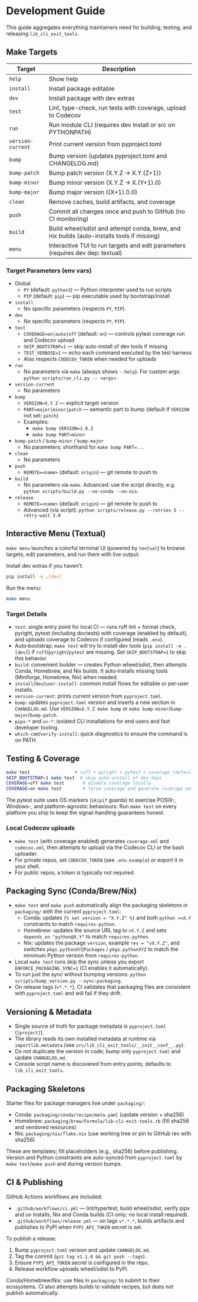 # Development Guide

This guide aggregates everything maintainers need for building, testing, and releasing `lib_cli_exit_tools`.

## Make Targets

| Target            | Description                                                                                |
|-------------------|--------------------------------------------------------------------------------------------|
| `help`            | Show help                                                                                  |
| `install`         | Install package editable                                                                   |
| `dev`             | Install package with dev extras                                                            |
| `test`            | Lint, type-check, run tests with coverage, upload to Codecov                               |
| `run`             | Run module CLI (requires dev install or src on PYTHONPATH)                                 |
| `version-current` | Print current version from pyproject.toml                                                  |
| `bump`            | Bump version (updates pyproject.toml and CHANGELOG.md)                                     |
| `bump-patch`      | Bump patch version (X.Y.Z -> X.Y.(Z+1))                                                    |
| `bump-minor`      | Bump minor version (X.Y.Z -> X.(Y+1).0)                                                    |
| `bump-major`      | Bump major version ((X+1).0.0)                                                             |
| `clean`           | Remove caches, build artifacts, and coverage                                               |
| `push`            | Commit all changes once and push to GitHub (no CI monitoring)                              |
| `build`           | Build wheel/sdist and attempt conda, brew, and nix builds (auto-installs tools if missing) |
| `menu`            | Interactive TUI to run targets and edit parameters (requires dev dep: textual)             |

### Target Parameters (env vars)

- Global
  - `PY` (default: `python3`) — Python interpreter used to run scripts
  - `PIP` (default: `pip`) — pip executable used by bootstrap/install
- `install`
  - No specific parameters (respects `PY`, `PIP`).
- `dev`
  - No specific parameters (respects `PY`, `PIP`).
- `test`
  - `COVERAGE=on|auto|off` (default: `on`) — controls pytest coverage run and Codecov upload
  - `SKIP_BOOTSTRAP=1` — skip auto-install of dev tools if missing
  - `TEST_VERBOSE=1` — echo each command executed by the test harness
  - Also respects `CODECOV_TOKEN` when needed for uploads
- `run`
  - No parameters via `make` (always shows `--help`). For custom args: `python scripts/run_cli.py -- <args>`.
- `version-current`
  - No parameters
- `bump`
  - `VERSION=X.Y.Z` — explicit target version
  - `PART=major|minor|patch` — semantic part to bump (default if `VERSION` not set: `patch`)
  - Examples:
    - `make bump VERSION=1.0.2`
    - `make bump PART=minor`
- `bump-patch` / `bump-minor` / `bump-major`
  - No parameters; shorthand for `make bump PART=...`
- `clean`
  - No parameters
- `push`
  - `REMOTE=<name>` (default: `origin`) — git remote to push to
- `build`
  - No parameters via `make`. Advanced: use the script directly, e.g. `python scripts/build.py --no-conda --no-nix`.
- `release`
  - `REMOTE=<name>` (default: `origin`) — git remote to push to
  - Advanced (via script): `python scripts/release.py --retries 5 --retry-wait 3.0`

## Interactive Menu (Textual)

`make menu` launches a colorful terminal UI (powered by `textual`) to browse targets, edit parameters, and run them with live output.

Install dev extras if you haven’t:

```bash
pip install -e .[dev]
```

Run the menu:

```bash
make menu
```

### Target Details

- `test`: single entry point for local CI — runs ruff lint + format check, pyright, pytest (including doctests) with coverage (enabled by default), and uploads coverage to Codecov if configured (reads `.env`).
- Auto‑bootstrap: `make test` will try to install dev tools (`pip install -e .[dev]`) if `ruff`/`pyright`/`pytest` are missing. Set `SKIP_BOOTSTRAP=1` to skip this behavior.
- `build`: convenient builder — creates Python wheel/sdist, then attempts Conda, Homebrew, and Nix builds. It auto‑installs missing tools (Miniforge, Homebrew, Nix) when needed.
- `install`/`dev`/`user-install`: common install flows for editable or per‑user installs.
- `version-current`: prints current version from `pyproject.toml`.
- `bump`: updates `pyproject.toml` version and inserts a new section in `CHANGELOG.md`. Use `VERSION=X.Y.Z make bump` or `make bump-minor`/`bump-major`/`bump-patch`.
- `pipx-*` and `uv-*`: isolated CLI installations for end users and fast developer tooling.
- `which-cmd`/`verify-install`: quick diagnostics to ensure the command is on PATH.

## Testing & Coverage

```bash
make test                 # ruff + pyright + pytest + coverage (default ON)
SKIP_BOOTSTRAP=1 make test  # skip auto-install of dev deps
COVERAGE=off make test       # disable coverage locally
COVERAGE=on make test        # force coverage and generate coverage.xml/codecov.xml
```

The pytest suite uses OS markers (`skipif` guards) to exercise POSIX-, Windows-,
and platform-agnostic behaviours. Run `make test` on every platform you ship to
keep the signal-handling guarantees honest.

### Local Codecov uploads

- `make test` (with coverage enabled) generates `coverage.xml` and `codecov.xml`, then attempts to upload via the Codecov CLI or the bash uploader.
- For private repos, set `CODECOV_TOKEN` (see `.env.example`) or export it in your shell.
- For public repos, a token is typically not required.

## Packaging Sync (Conda/Brew/Nix)

- `make test` and `make push` automatically align the packaging skeletons in `packaging/` with the current `pyproject.toml`:
  - Conda: updates `{% set version = "X.Y.Z" %}` and both `python >=X.Y` constraints to match `requires-python`.
  - Homebrew: updates the source URL tag to `vX.Y.Z` and sets `depends_on "python@X.Y"` to match `requires-python`.
  - Nix: updates the package `version`, example `rev = "vX.Y.Z"`, and switches `pkgs.pythonXYZPackages` / `pkgs.pythonXYZ` to match the minimum Python version from `requires-python`.
- Local `make test` runs skip the sync unless you export `ENFORCE_PACKAGING_SYNC=1` (CI enables it automatically).
- To run just the sync without bumping versions: `python scripts/bump_version.py --sync-packaging`.
- On release tags (`v*.*.*`), CI validates that packaging files are consistent with `pyproject.toml` and will fail if they drift.

## Versioning & Metadata

- Single source of truth for package metadata is `pyproject.toml` (`[project]`).
- The library reads its own installed metadata at runtime via `importlib.metadata` (see `src/lib_cli_exit_tools/__init__conf__.py`).
- Do not duplicate the version in code; bump only `pyproject.toml` and update `CHANGELOG.md`.
- Console script name is discovered from entry points; defaults to `lib_cli_exit_tools`.

## Packaging Skeletons

Starter files for package managers live under `packaging/`:

- Conda: `packaging/conda/recipe/meta.yaml` (update version + sha256)
- Homebrew: `packaging/brew/Formula/lib-cli-exit-tools.rb` (fill sha256 and vendored resources)
- Nix: `packaging/nix/flake.nix` (use working tree or pin to GitHub rev with sha256)

These are templates; fill placeholders (e.g., sha256) before publishing. Version and Python constraints are auto-synced from `pyproject.toml` by `make test`/`make push` and during version bumps.

## CI & Publishing

GitHub Actions workflows are included:

- `.github/workflows/ci.yml` — lint/type/test, build wheel/sdist, verify pipx and uv installs, Nix and Conda builds (CI-only; no local install required).
- `.github/workflows/release.yml` — on tags `v*.*.*`, builds artifacts and publishes to PyPI when `PYPI_API_TOKEN` secret is set.

To publish a release:
1. Bump `pyproject.toml` version and update `CHANGELOG.md`.
2. Tag the commit (`git tag v1.1.0 && git push --tags`).
3. Ensure `PYPI_API_TOKEN` secret is configured in the repo.
4. Release workflow uploads wheel/sdist to PyPI.

Conda/Homebrew/Nix: use files in `packaging/` to submit to their ecosystems. CI also attempts builds to validate recipes, but does not publish automatically.

